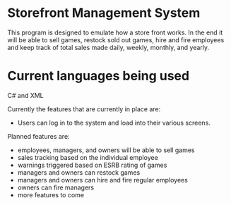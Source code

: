 # Storefront Management System
 
This program is designed to emulate how a store front works.  In the end it will be able to sell games, restock sold out games, hire and fire employees and keep track of total sales made daily, weekly, monthly,  and yearly.

# Current languages being used
C# and XML

Currently the features that are currently in place are:
- Users can log in to the system and load into their various screens.

Planned features are:
- employees, managers, and owners will be able to sell games
- sales tracking based on the individual employee
- warnings triggered based on ESRB rating of games
- managers and owners can restock games
- managers and owners can hire and fire regular employees
- owners can fire managers
- more features to come